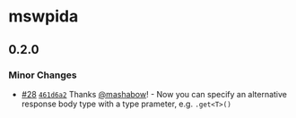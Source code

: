 # mswpida

## 0.2.0

### Minor Changes

- [#28](https://github.com/mashabow/mswpida/pull/28) [`461d6a2`](https://github.com/mashabow/mswpida/commit/461d6a2ee7f5f24592c35eb5af820e449dd953ca) Thanks [@mashabow](https://github.com/mashabow)! - Now you can specify an alternative response body type with a type prameter, e.g. `.get<T>()`
